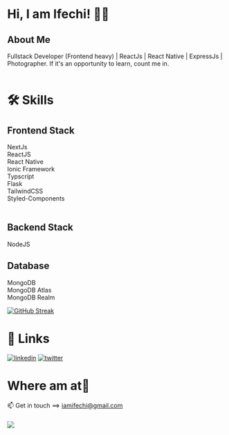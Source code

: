 # Hi, I am Ifechi! ✌🏾

## About Me
Fullstack Developer (Frontend heavy) | ReactJs | React Native | ExpressJs | Photographer. If it's an opportunity to learn, count me in.<br />
<br />


# 🛠 Skills

## Frontend Stack
NextJs <br />
ReactJS <br />
React Native<br />
Ionic Framework <br/>
Typscript <br />
Flask <br />
TailwindCSS <br />
Styled-Components <br />
<br />

## Backend Stack
NodeJS <br />

## Database
MongoDB <br />
MongoDB Atlas <br />
MongoDB Realm
<br />

[![GitHub Streak](https://streak-stats.demolab.com/?user=iamifechi)](https://git.io/streak-stats)


# 🔗 Links
<!-- [![portfolio](https://img.shields.io/badge/my_portfolio-000?style=for-the-badge&logo=ko-fi&logoColor=white)](https://linktr.ee/ifechi)  -->
[![linkedin](https://img.shields.io/badge/linkedin-0A66C2?style=for-the-badge&logo=linkedin&logoColor=white)](https://www.linkedin.com/in/nnebedumfav/)
[![twitter](https://img.shields.io/badge/twitter-1DA1F2?style=for-the-badge&logo=twitter&logoColor=white)](https://twitter.com/iam_ifechi)

# Where am at📍

📫 Get in touch ==> iamifechi@gmail.com

###

<div align="left">
  <img src="https://visitor-badge.laobi.icu/badge?page_id=iamifechi.iamifechi&left_text=📍"  />
</div>

###
